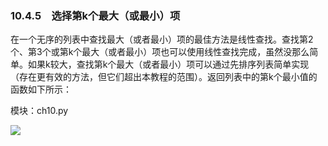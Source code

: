    

### 10.4.5　选择第k个最大（或最小）项

在一个无序的列表中查找最大（或者最小）项的最佳方法是线性查找。查找第2个、第3个或第k个最大（或者最小）项也可以使用线性查找完成，虽然没那么简单。如果k较大，查找第k个最大（或者最小）项可以通过先排序列表简单实现（存在更有效的方法，但它们超出本教程的范围）。返回列表中的第k个最小值的函数如下所示：

模块：ch10.py

![](0-Assets/Epubook/程序员编程语言经典合集（计算机科学丛书5册套装），javapython编程语言含经典教材龙书《编译原理》%20(Bruce%20Eckel%20%20Alfred%20V.%20Aho%20%20Monica%20S.%20Lam%20etc.)%20(Z-Library)/images/image09186.jpeg)